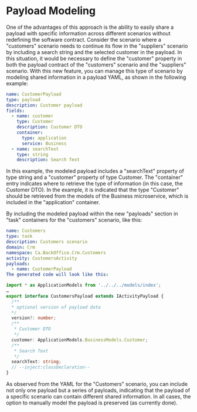 # Payload Modeling

One of the advantages of this approach is the ability to easily share a payload with specific information across different scenarios without redefining the software contract. Consider the scenario where a "customers" scenario needs to continue its flow in the "suppliers" scenario by including a search string and the selected customer in the payload. In this situation, it would be necessary to define the "customer" property in both the payload contract of the "customers" scenario and the "suppliers" scenario. With this new feature, you can manage this type of scenario by modeling shared information in a payload YAML, as shown in the following example:

```yml
name: CustomerPayload
type: payload
description: Customer payload
fields:
  - name: customer
    type: Customer
    description: Customer DTO
    container:
      type: application
      service: Business
  - name: searchText
    type: string
    description: Search Text
```

In this example, the modeled payload includes a "searchText" property of type string and a "customer" property of type Customer. The "container" entry indicates where to retrieve the type of information (in this case, the Customer DTO). In the example, it is indicated that the type "Customer" should be retrieved from the models of the Business microservice, which is included in the "application" container.

By including the modeled payload within the new "payloads" section in "task" containers for the "customers" scenario, like this:

```yaml
name: Customers
type: task
description: Customers scenario
domain: Crm
namespace: Ca.BackOffice.Crm.Customers
activity: CustomersActivity
payloads:
  - name: CustomerPayload
The generated code will look like this:
```

```typescript
import * as ApplicationModels from '../../../models/index';
…
export interface CustomersPayload extends IActivityPayload {
  /**
  * optional version of payload data
  */
  version?: number;
  /**
   * Customer DTO
   */
  customer: ApplicationModels.BusinessModels.Customer;
  /**
   * Search Text
   */
  searchText: string;
  // --inject:classDeclaration--
}
```

As observed from the YAML for the "Customers" scenario, you can include not only one payload but a series of payloads, indicating that the payload of a specific scenario can contain different shared information. In all cases, the option to manually model the payload is preserved (as currently done).
